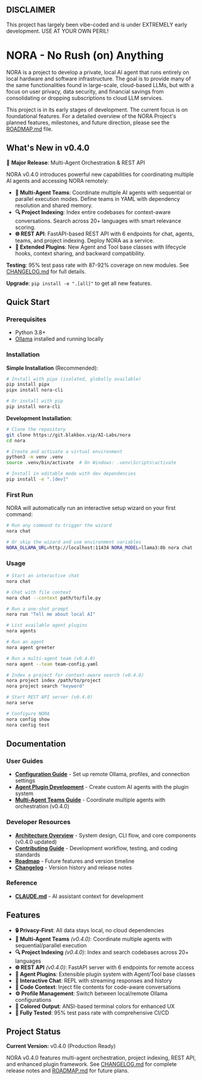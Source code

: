 ## DISCLAIMER
This project has largely been vibe-coded and is under EXTREMELY early development. USE AT YOUR OWN PERIL!

# NORA - No Rush (on) Anything

NORA is a project to develop a private, local AI agent that runs entirely on local hardware and software infrastructure. The goal is to provide many of the same functionalities found in large-scale, cloud-based LLMs, but with a focus on user privacy, data security, and financial savings from consolidating or dropping subscriptions to cloud LLM services.

This project is in its early stages of development. The current focus is on foundational features. For a detailed overview of the NORA Project's planned features, milestones, and future direction, please see the [ROADMAP.md](ROADMAP.md) file.

## What's New in v0.4.0

🚀 **Major Release**: Multi-Agent Orchestration & REST API

NORA v0.4.0 introduces powerful new capabilities for coordinating multiple AI agents and accessing NORA remotely:

- **🤝 Multi-Agent Teams**: Coordinate multiple AI agents with sequential or parallel execution modes. Define teams in YAML with dependency resolution and shared memory.
- **🔍 Project Indexing**: Index entire codebases for context-aware conversations. Search across 20+ languages with smart relevance scoring.
- **🌐 REST API**: FastAPI-based REST API with 6 endpoints for chat, agents, teams, and project indexing. Deploy NORA as a service.
- **🧩 Extended Plugins**: New Agent and Tool base classes with lifecycle hooks, context sharing, and backward compatibility.

**Testing**: 95% test pass rate with 87-92% coverage on new modules. See [CHANGELOG.md](CHANGELOG.md) for full details.

**Upgrade**: `pip install -e ".[all]"` to get all new features.

## Quick Start

### Prerequisites
- Python 3.8+
- [Ollama](https://ollama.ai) installed and running locally

### Installation

**Simple Installation** (Recommended):
```bash
# Install with pipx (isolated, globally available)
pip install pipx
pipx install nora-cli

# Or install with pip
pip install nora-cli
```

**Development Installation**:
```bash
# Clone the repository
git clone https://git.blakbox.vip/AI-Labs/nora
cd nora

# Create and activate a virtual environment
python3 -m venv .venv
source .venv/bin/activate  # On Windows: .venv\Scripts\activate

# Install in editable mode with dev dependencies
pip install -e ".[dev]"
```

### First Run

NORA will automatically run an interactive setup wizard on your first command:

```bash
# Run any command to trigger the wizard
nora chat

# Or skip the wizard and use environment variables
NORA_OLLAMA_URL=http://localhost:11434 NORA_MODEL=llama3:8b nora chat
```

### Usage

```bash
# Start an interactive chat
nora chat

# Chat with file context
nora chat --context path/to/file.py

# Run a one-shot prompt
nora run "Tell me about local AI"

# List available agent plugins
nora agents

# Run an agent
nora agent greeter

# Run a multi-agent team (v0.4.0)
nora agent --team team-config.yaml

# Index a project for context-aware search (v0.4.0)
nora project index /path/to/project
nora project search "keyword"

# Start REST API server (v0.4.0)
nora serve

# Configure NORA
nora config show
nora config test
```

## Documentation

### User Guides
- **[Configuration Guide](docs/Config.md)** - Set up remote Ollama, profiles, and connection settings
- **[Agent Plugin Development](docs/Agents.md)** - Create custom AI agents with the plugin system
- **[Multi-Agent Teams Guide](docs/Teams.md)** - Coordinate multiple agents with orchestration (v0.4.0)

### Developer Resources
- **[Architecture Overview](docs/Overview.md)** - System design, CLI flow, and core components (v0.4.0 updated)
- **[Contributing Guide](docs/Contributing.md)** - Development workflow, testing, and coding standards
- **[Roadmap](ROADMAP.md)** - Future features and version timeline
- **[Changelog](CHANGELOG.md)** - Version history and release notes

### Reference
- **[CLAUDE.md](CLAUDE.md)** - AI assistant context for development

## Features

- **🔒 Privacy-First**: All data stays local, no cloud dependencies
- **🤝 Multi-Agent Teams** *(v0.4.0)*: Coordinate multiple agents with sequential/parallel execution
- **🔍 Project Indexing** *(v0.4.0)*: Index and search codebases across 20+ languages
- **🌐 REST API** *(v0.4.0)*: FastAPI server with 6 endpoints for remote access
- **🤖 Agent Plugins**: Extensible plugin system with Agent/Tool base classes
- **💬 Interactive Chat**: REPL with streaming responses and history
- **📁 Code Context**: Inject file contents for code-aware conversations
- **⚙️ Profile Management**: Switch between local/remote Ollama configurations
- **🎨 Colored Output**: ANSI-based terminal colors for enhanced UX
- **🧪 Fully Tested**: 95% test pass rate with comprehensive CI/CD

## Project Status

**Current Version:** v0.4.0 (Production Ready)

NORA v0.4.0 features multi-agent orchestration, project indexing, REST API, and enhanced plugin framework. See [CHANGELOG.md](CHANGELOG.md) for complete release notes and [ROADMAP.md](ROADMAP.md) for future plans.